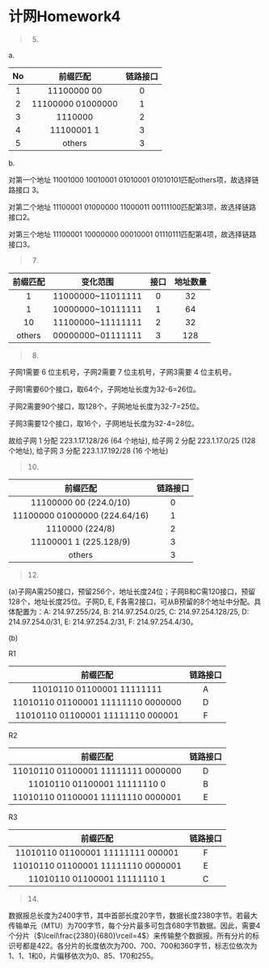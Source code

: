 # 计网Homework4

> 5.

a.

|  No  |     前缀匹配      | 链路接口 |
| :--: | :---------------: | :------: |
|  1   |    11100000 00    |    0     |
|  2   | 11100000 01000000 |    1     |
|  3   |      1110000      |    2     |
|  4   |    11100001 1     |    3     |
|  5   |      others       |    3     |

b.

对第一个地址 11001000 10010001 01010001 01010101匹配others项，故选择链路接口 3。

对第二个地址 11100001 01000000 11000011 00111100匹配第3项，故选择链路接口2。

对第三个地址 11100001 10000000 00010001 01110111匹配第4项，故选择链路接口3。

> 7.

| 前缀匹配 |     变化范围      | 接口 | 地址数量 |
| :------: | :---------------: | :--: | :------: |
|    1     | 11000000~11011111 |  0   |    32    |
|    1     | 10000000~10111111 |  1   |    64    |
|    10    | 11100000~11111111 |  2   |    32    |
|  others  | 00000000~01111111 |  3   |   128    |

> 8.

子网1需要 6 位主机号，子网2需要 7 位主机号，子网3需要 4 位主机号。

子网1需要60个接口，取64个，子网地址长度为32-6=26位。

子网2需要90个接口，取128个，子网地址长度为32-7=25位。

子网3需要12个接口，取16个，子网地址长度为32-4=28位。

故给子网 1 分配 223.1.17.128/26 (64 个地址), 给子网 2 分配 223.1.17.0/25 (128 个地址), 给子网 3 分配 223.1.17.192/28 (16 个地址)

> 10.

|           前缀匹配            | 链路接口 |
| :---------------------------: | :------: |
|    11100000 00 (224.0/10)     |    0     |
| 11100000 01000000 (224.64/16) |    1     |
|        1110000 (224/8)        |    2     |
|    11100001 1 (225.128/9)     |    3     |
|            others             |    3     |

> 12.

(a)子网A需250接口，预留256个，地址长度24位；子网B和C需120接口，预留128个，地址长度25位。子网D, E, F各需2接口，可从B预留的8个地址中分配。具体配置为：A: 214.97.255/24, B: 214.97.254.0/25, C: 214.97.254.128/25, D: 214.97.254.0/31, E: 214.97.254.2/31, F: 214.97.254.4/30。

(b)

R1

|              前缀匹配              | 链路接口 |
| :--------------------------------: | :------: |
|     11010110 01100001 11111111     |    A     |
| 11010110 01100001 11111110 0000000 |    D     |
| 11010110 01100001 11111110 000001  |    F     |

R2

|              前缀匹配              | 链路接口 |
| :--------------------------------: | :------: |
| 11010110 01100001 11111111 0000000 |    D     |
|    11010110 01100001 11111110 0    |    B     |
| 11010110 01100001 11111110 0000001 |    E     |

R3

|              前缀匹配              | 链路接口 |
| :--------------------------------: | :------: |
| 11010110 01100001 11111111 000001  |    F     |
| 11010110 01100001 11111110 0000001 |    E     |
|    11010110 01100001 11111110 1    |    C     |

> 14.

数据报总长度为2400字节，其中首部长度20字节，数据长度2380字节。若最大传输单元（MTU）为700字节，每个分片最多可包含680字节数据。因此，需要4个分片（$\lceil\frac{2380}{680}\rceil=4$）来传输整个数据报。所有分片的标识号都是422。各分片的长度依次为700、700、700和360字节，标志位依次为1、1、1和0，片偏移依次为0、85、170和255。

